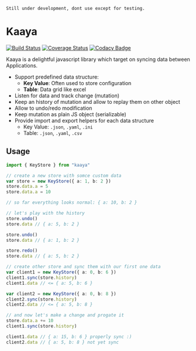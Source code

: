     Still under development, dont use except for testing.

# Kaaya

[![Build Status](https://travis-ci.org/kefniark/Kaaya.svg?branch=master)](https://travis-ci.org/kefniark/Kaaya)
[![Coverage Status](https://coveralls.io/repos/github/kefniark/Kaaya/badge.svg?branch=master)](https://coveralls.io/github/kefniark/Kaaya?branch=master)
[![Codacy Badge](https://api.codacy.com/project/badge/Grade/c0fc8bf9f62a4067a2d1454c1eba454e)](https://www.codacy.com/manual/kefniark/Kaaya?utm_source=github.com&utm_medium=referral&utm_content=kefniark/Kaaya&utm_campaign=Badge_Grade)

Kaaya is a delightful javascript library which target on syncing data between Applications.

-   Support predefined data structure:
    -   **Key Value**: Often used to store configuration
    -   **Table**: Data grid like excel
-   Listen for data and track change (mutation)
-   Keep an history of mutation and allow to replay them on other object
-   Allow to undo/redo modification
-   Keep mutation as plain JS object (serializable)
-   Provide import and export helpers for each data structure
    -   Key Value: `.json`, `.yaml`, `.ini`
    -   Table: `.json`, `.yaml`, `.csv`

## Usage

```ts
import { KeyStore } from "kaaya"

// create a new store with somce custom data
var store = new KeyStore({ a: 1, b: 2 })
store.data.a = 5
store.data.a = 10

// so far everything looks normal: { a: 10, b: 2 }

// let's play with the history
store.undo()
store.data // { a: 5, b: 2 }

store.undo()
store.data // { a: 1, b: 2 }

store.redo()
store.data // { a: 5, b: 2 }

// create other store and sync them with our first one data
var client1 = new KeyStore({ a: 0, b: 6 })
client1.sync(store.history)
client1.data // <= { a: 5, b: 6 }

var client2 = new KeyStore({ a: 0, b: 8 })
client2.sync(store.history)
client2.data // <= { a: 5, b: 8 }

// and now let's make a change and progate it
store.data.a += 10
client1.sync(store.history)

client1.data // { a: 15, b: 6 } properly sync :)
client2.data // { a: 5, b: 8 } not yet sync
```
